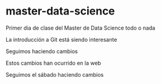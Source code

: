 # master-data-science

Primer dia de clase del Master de Data Science todo o nada

La introducción a Git está siendo interesante

Seguimos haciendo cambios

Estos cambios han ocurrido en la web

Seguimos el sábado haciendo cambios

